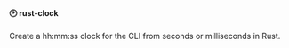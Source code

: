 #### :clock2: rust-clock
Create a hh:mm:ss clock for the CLI from seconds or milliseconds in Rust. 

